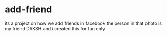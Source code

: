 # add-friend
its a project on how we add friends in facebook 
the person in that photo is my friend DAKSH
and i created this for fun only 
